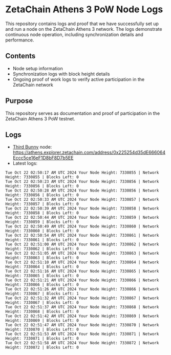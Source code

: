 # ZetaChain Athens 3 PoW Node Logs
This repository contains logs and proof that we have successfully set up and run a node on the ZetaChain Athens 3 network. The logs demonstrate continuous node operation, including synchronization details and performance.

## Contents
- Node setup information
- Synchronization logs with block height details
- Ongoing proof of work logs to verify active participation in the ZetaChain network

## Purpose
This repository serves as documentation and proof of participation in the ZetaChain Athens 3 PoW testnet.

## Logs

- [Third Bunny](https://thirdbunny.xyz/) node: https://athens.explorer.zetachain.com/address/0x225254d35dE666064Eccc5ce16eF1D8bF8D7b5EE
- Latest logs:
```
Tue Oct 22 02:50:17 AM UTC 2024 Your Node Height: 7330855 | Network Height: 7330855 | Blocks Left: 0
Tue Oct 22 02:50:23 AM UTC 2024 Your Node Height: 7330856 | Network Height: 7330856 | Blocks Left: 0
Tue Oct 22 02:50:28 AM UTC 2024 Your Node Height: 7330856 | Network Height: 7330856 | Blocks Left: 0
Tue Oct 22 02:50:33 AM UTC 2024 Your Node Height: 7330857 | Network Height: 7330857 | Blocks Left: 0
Tue Oct 22 02:50:39 AM UTC 2024 Your Node Height: 7330858 | Network Height: 7330858 | Blocks Left: 0
Tue Oct 22 02:50:44 AM UTC 2024 Your Node Height: 7330859 | Network Height: 7330859 | Blocks Left: 0
Tue Oct 22 02:50:49 AM UTC 2024 Your Node Height: 7330860 | Network Height: 7330860 | Blocks Left: 0
Tue Oct 22 02:50:54 AM UTC 2024 Your Node Height: 7330861 | Network Height: 7330861 | Blocks Left: 0
Tue Oct 22 02:51:00 AM UTC 2024 Your Node Height: 7330862 | Network Height: 7330862 | Blocks Left: 0
Tue Oct 22 02:51:05 AM UTC 2024 Your Node Height: 7330863 | Network Height: 7330863 | Blocks Left: 0
Tue Oct 22 02:51:10 AM UTC 2024 Your Node Height: 7330864 | Network Height: 7330864 | Blocks Left: 0
Tue Oct 22 02:51:16 AM UTC 2024 Your Node Height: 7330865 | Network Height: 7330865 | Blocks Left: 0
Tue Oct 22 02:51:21 AM UTC 2024 Your Node Height: 7330866 | Network Height: 7330866 | Blocks Left: 0
Tue Oct 22 02:51:26 AM UTC 2024 Your Node Height: 7330866 | Network Height: 7330867 | Blocks Left: 1
Tue Oct 22 02:51:32 AM UTC 2024 Your Node Height: 7330867 | Network Height: 7330867 | Blocks Left: 0
Tue Oct 22 02:51:37 AM UTC 2024 Your Node Height: 7330868 | Network Height: 7330868 | Blocks Left: 0
Tue Oct 22 02:51:42 AM UTC 2024 Your Node Height: 7330869 | Network Height: 7330869 | Blocks Left: 0
Tue Oct 22 02:51:47 AM UTC 2024 Your Node Height: 7330870 | Network Height: 7330870 | Blocks Left: 0
Tue Oct 22 02:51:53 AM UTC 2024 Your Node Height: 7330871 | Network Height: 7330871 | Blocks Left: 0
Tue Oct 22 02:51:58 AM UTC 2024 Your Node Height: 7330872 | Network Height: 7330872 | Blocks Left: 0
```
